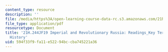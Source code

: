 ```yaml
---
content_type: resource
description: ''
file: /media/https%3A/open-learning-course-data-rc.s3.amazonaws.com/21h-244j-imperial-and-revolutionary-russia-culture-and-politics-1700-1917-fall-2019/594f33f9fa11e52294bccba745221a36_MIT21H_244JF19_KeyTermsHistory.pdf
file_type: application/pdf
resourcetype: Document
title: '21H.244JF19 Imperial and Revolutionary Russia: Readings_Key Terms in Russian
  History'
uid: 594f33f9-fa11-e522-94bc-cba745221a36
---
```

